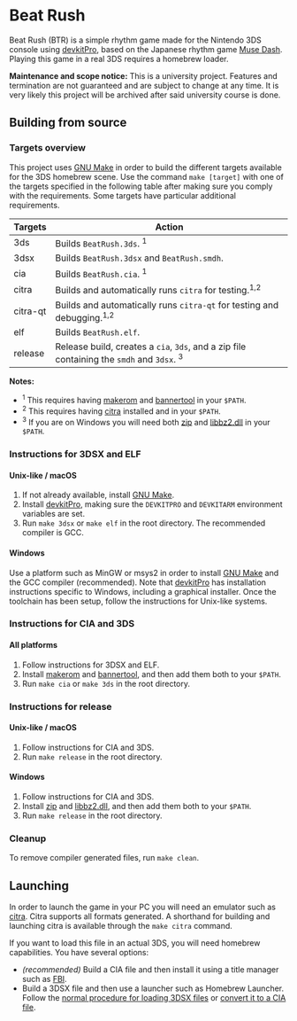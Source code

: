 # Beat Rush
Beat Rush (BTR) is a simple rhythm game made for the Nintendo 3DS console using [devkitPro], based on the Japanese rhythm game [Muse Dash](https://ja.wikipedia.org/wiki/Muse_Dash).
Playing this game in a real 3DS requires a homebrew loader.

**Maintenance and scope notice:**
This is a university project. Features and termination are not guaranteed and are subject to change at any time. 
It is very likely this project will be archived after said university course is done.

## Building from source
### Targets overview
This project uses [GNU Make] in order to build the different targets available for the 3DS homebrew scene. Use the command `make [target]` with one of the targets specified in the following table after making sure you comply with the requirements. Some targets have particular additional requirements.

| Targets     | Action                                                                                    |
| ------------| ----------------------------------------------------------------------------------------- |
| 3ds         | Builds `BeatRush.3ds`. <sup>1</sup>
| 3dsx        | Builds `BeatRush.3dsx` and `BeatRush.smdh`.
| cia         | Builds `BeatRush.cia`. <sup>1</sup>
| citra       | Builds and automatically runs `citra` for testing.<sup>1,2</sup>
| citra-qt    | Builds and automatically runs `citra-qt` for testing and debugging.<sup>1,2</sup>
| elf         | Builds `BeatRush.elf`.
| release     | Release build, creates a `cia`, `3ds`, and a zip file containing the `smdh` and `3dsx`. <sup>3</sup>

**Notes:** 
* <sup>1</sup> This requires having [makerom] and [bannertool] in your `$PATH`.
* <sup>2</sup> This requires having [citra] installed and in your `$PATH`.
* <sup>3</sup> If you are on Windows you will need both [zip] and [libbz2.dll] in your `$PATH`.

### Instructions for 3DSX and ELF
#### Unix-like / macOS
1. If not already available, install [GNU Make].
2. Install [devkitPro], making sure the `DEVKITPRO` and `DEVKITARM` environment variables are set.
3. Run `make 3dsx` or `make elf` in the root directory. The recommended compiler is GCC.

#### Windows
Use a platform such as MinGW or msys2 in order to install [GNU Make] and the GCC compiler (recommended). Note that [devkitPro]
has installation instructions specific to Windows, including a graphical installer.
Once the toolchain has been setup, follow the instructions for Unix-like systems.

### Instructions for CIA and 3DS
#### All platforms
1. Follow instructions for 3DSX and ELF.
2. Install [makerom] and [bannertool], and then add them both to your `$PATH`.
3. Run `make cia` or `make 3ds` in the root directory.

### Instructions for release
#### Unix-like / macOS
1. Follow instructions for CIA and 3DS.
2. Run `make release` in the root directory.

#### Windows
1. Follow instructions for CIA and 3DS.
2. Install [zip] and [libbz2.dll], and then add them both to your `$PATH`.
3. Run `make release` in the root directory.


### Cleanup
To remove compiler generated files, run `make clean`.

## Launching
In order to launch the game in your PC you will need an emulator such as [citra]. Citra supports all formats generated. A shorthand for building and launching citra is available through the `make citra` command.

If you want to load this file in an actual 3DS, you will need homebrew capabilities. You have several options:
- *(recommended)* Build a CIA file and then install it using a title manager such as [FBI].
- Build a 3DSX file and then use a launcher such as Homebrew Launcher. Follow the [normal procedure for loading 3DSX files](https://www.cfwaifu.com/3ds-install-games-homebrew/)
or [convert it to a CIA file](https://www.cfwaifu.com/3ds-to-cia/).

[devkitPro]: <https://devkitpro.org/>
[citro2d]: <https://citro2d.devkitpro.org/>
[GNU Make]: <https://www.gnu.org/software/make/>
[citra]: <https://citra-emu.org/download/>
[makerom]: <https://github.com/profi200/Project_CTR>
[bannertool]: <https://github.com/Steveice10/buildtools>
[zip]: <http://downloads.sourceforge.net/gnuwin32/zip-3.0-bin.zip>
[libbz2.dll]: <http://downloads.sourceforge.net/gnuwin32/zip-3.0-dep.zip>
[FBI]: <https://github.com/Steveice10/FBI>
